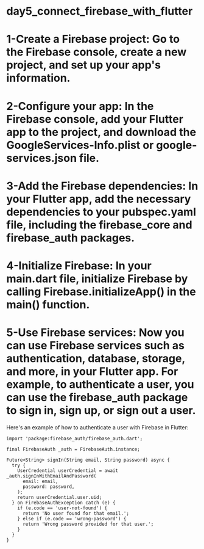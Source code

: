 # day5_connect_firebase_with_flutter




# 1-Create a Firebase project: Go to the Firebase console, create a new project, and set up your app's information.

# 2-Configure your app: In the Firebase console, add your Flutter app to the project, and download the GoogleServices-Info.plist or google-services.json file.

# 3-Add the Firebase dependencies: In your Flutter app, add the necessary dependencies to your pubspec.yaml file, including the firebase_core and firebase_auth packages.

# 4-Initialize Firebase: In your main.dart file, initialize Firebase by calling Firebase.initializeApp() in the main() function.

# 5-Use Firebase services: Now you can use Firebase services such as authentication, database, storage, and more, in your Flutter app. For example, to authenticate a user, you can use the firebase_auth package to sign in, sign up, or sign out a user.


Here's an example of how to authenticate a user with Firebase in Flutter:


```
import 'package:firebase_auth/firebase_auth.dart';

final FirebaseAuth _auth = FirebaseAuth.instance;

Future<String> signIn(String email, String password) async {
  try {
    UserCredential userCredential = await _auth.signInWithEmailAndPassword(
      email: email,
      password: password,
    );
    return userCredential.user.uid;
  } on FirebaseAuthException catch (e) {
    if (e.code == 'user-not-found') {
      return 'No user found for that email.';
    } else if (e.code == 'wrong-password') {
      return 'Wrong password provided for that user.';
    }
  }
}
```
